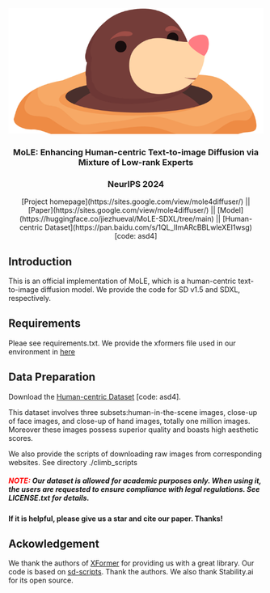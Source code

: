 ![MoLE](https://github.com/JiePKU/MoLE/blob/master/img/title.png)

### <center>MoLE: Enhancing Human-centric Text-to-image Diffusion via Mixture of Low-rank Experts</center>

###         <center>NeurIPS 2024</center>

<center>[Project homepage](https://sites.google.com/view/mole4diffuser/) || [Paper](https://sites.google.com/view/mole4diffuser/) ||
[Model](https://huggingface.co/jiezhueval/MoLE-SDXL/tree/main) || [Human-centric Dataset](https://pan.baidu.com/s/1QL_IImARcBBLwleXEI1wsg) [code: asd4]</center>

## Introduction
This is an official implementation of MoLE, which is a human-centric text-to-image diffusion model. We provide the code for SD v1.5 and SDXL, respectively.  

## Requirements
Pleae see requirements.txt. We provide the xformers file used in our environment in [here](https://drive.google.com/drive/folders/1h390KY7VVXhXqXd1r1-np4E6vdEXxUUU?usp=sharing)

## Data Preparation
Download the [Human-centric Dataset](https://pan.baidu.com/s/1QL_IImARcBBLwleXEI1wsg) [code: asd4].

This dataset involves three subsets:human-in-the-scene images, close-up of face images, and close-up of hand images, totally one million images. Moreover these images possess superior quality and boasts high aesthetic scores.

We also provide the scripts of downloading raw images from corresponding websites. See directory ./climb_scripts

##### <font color=red>NOTE:</font> Our dataset is allowed for academic purposes only. When using it, the users are requested to ensure compliance with legal regulations. See LICENSE.txt for details.

#### If it is helpful, please give us a star and cite our paper. Thanks!

## Ackowledgement
We thank the authors of [XFormer](https://github.com/lucidrains/xformers) for providing us with a great library. Our code is based on [sd-scripts](https://github.com/kohya-ss/sd-scripts). Thank the authors. We also thank Stability.ai for
its open source.




